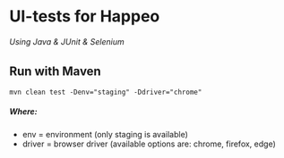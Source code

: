 # UI-tests for Happeo
###### Using Java &amp; JUnit &amp; Selenium

## Run with Maven
```
mvn clean test -Denv="staging" -Ddriver="chrome"
```
##### Where:
* env = environment (only staging is available)
* driver = browser driver (available options are: chrome, firefox, edge)
